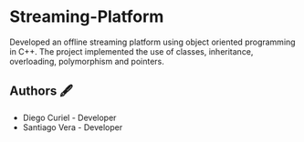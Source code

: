 # Streaming-Platform
Developed an offline streaming platform using object oriented programming in C++. The project implemented the use of classes, inheritance, overloading, polymorphism and pointers.

## Authors 🖋
- Diego Curiel - Developer
- Santiago Vera - Developer
